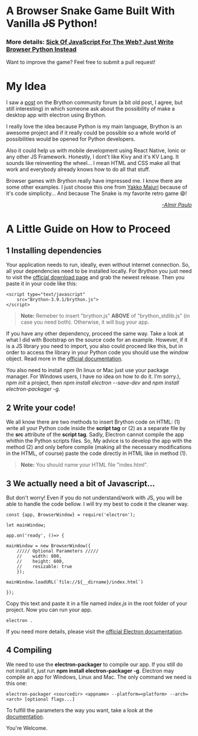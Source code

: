 # A Browser Snake Game Built With Vanilla ~~JS~~ Python!

### More details: [Sick Of JavaScript For The Web? Just Write Browser Python Instead](https://medium.com/@yakko.majuri/sick-of-javascript-just-use-browser-python-4b9679efe08b?source=friends_link&sk=40e664d45bfea34d35189c32cd5d0a51)

Want to improve the game? Feel free to submit a pull request!

# My Idea

I saw a [post](https://groups.google.com/g/brython/c/0HE7DkqS4pg/m/jFSZjmHqBgAJ) on the Brython community forum (a bit old post, I agree, but still interesting) in which someone ask about the possibility of make a desktop app with electron using Brython. 

I really love the idea because Python is my main language, Brython is an awesome project and if it really could be possible so a whole world of possibilities would be opened for Python developers. 

Also it could help us with mobile development using React Native, Ionic or any other JS Framework. Honestly, I dont't like Kivy and it's KV Lang. It sounds like reinventing the wheel... I mean HTML and CSS make all that work and everybody already knows how to do all that stuff.

Browser games with Brython really have impressed me. I know there are some other examples. I just choose this one from [Yakko Majuri](https://github.com/yakkomajuri) because of it's code simplicity... And because The Snake is my favorite retro game :smile:!


<div style='text-align: right;'>
    <a href="https://github.com/AlmirPaulo"><i>-Almir Paulo</i></a>
</div>

# A Little Guide on How to Proceed

## 1 Installing dependencies

 
Your application needs to run, ideally, even without internet connection. So, all your dependencies need to be installed locally. For Brython you just need to visit the [official download page](https://github.com/brython-dev/brython/releases) and grab the newest release. Then you paste it in your code like this:
 
    <script type="text/javascript"
        src="Brython-3.9.1/brython.js">
    </script>
 
<blockquote><b>Note:</b> Remeber to insert "brython.js" <b>ABOVE</b> of "brython_stdlib.js" (in case you need both). Otherwise, it will bug your app.</blockquote>  

If you have any other dependency, proceed the same way. Take a look at what I did with Bootstrap on the source code for an example. However, if it is a JS library you need to import, you also could proceed like this, but in order to access the library in your Python code you should use the *window* object. Read more in the [official documentation](https://brython.info/static_doc/en/jsobjects.html).

You also need to install *npm* (In linux or Mac just use your package manager. For Windows users, I have no idea on how to do it. I'm sorry.), *npm init* a project, then *npm install electron --save-dev* and *npm install electron-packager -g*.  

## 2 Write your code!

We all know there are two methods to insert Brython code on HTML: (1) write all your Python code inside the **script tag** or (2) as a separate file by the **src** attribute of the **script tag**. Sadly, Electron cannot compile the app whithin the Python scripts files. So, My advice is to develop the app with the method (2) and only before compile (making all the necessary modifications in the HTML, of course) paste the code directly in HTML like in method (1).

<blockquote><b>Note:</b>  You should name your HTML file "index.html".</blockquote>
 
## 3 We actually need a bit of Javascript...

But don't worry! Even if you do not understand/work with JS, you will be able to handle the code bellow. I will try my best to code it the cleaner way. 

    const {app, BrowserWindow} = require('electron');

    let mainWindow;

    app.on('ready', ()=> {
   
    mainWindow = new BrowserWindow({
        ///// Optional Parameters /////
        //    width: 800,
        //    height: 600,
        //    resizable: true
        }); 

    mainWindow.loadURL(`file://${__dirname}/index.html`)

    });

Copy this text and paste it in a file named *index.js* in the root folder of your project. Now you can run your app.

    electron .

If you need more details, please visit the [official Electron documentation](https://www.electronjs.org/docs).

## 4 Compiling

We need to use the **electron-packager** to compile our app. If you still do not install it, just run **npm install electron-packager -g**. Electron may compile an app for Windows, Linux and Mac.  The only command we need is this one: 

    electron-packager <sourcedir> <appname> --platform=<platform> --arch=<arch> [optional flags...]

To fulfill the parameters the way you want, take a look at the [documentation](https://github.com/electron/electron-packager/blob/master/README.md).

You're Welcome.

